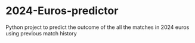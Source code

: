 # 2024-Euros-predictor
Python project to predict the outcome of the all the matches in 2024 euros using previous match history
